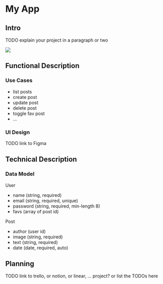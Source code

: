 # My App

## Intro

TODO explain your project in a paragraph or two

![](https://i.giphy.com/media/ZciYhNqc9iFtC0yUTS/giphy.webp)

## Functional Description

### Use Cases

- list posts
- create post
- update post
- delete post
- toggle fav post
- ...

### UI Design

TODO link to Figma

## Technical Description

### Data Model

User
- name (string, required)
- email (string, required, unique)
- password (string, required, min-length 8)
- favs (array of post id)

Post
- author (user id)
- image (string, required)
- text (string, required)
- date (date, required, auto)

## Planning

TODO link to trello, or notion, or linear, ... project? or list the TODOs here
